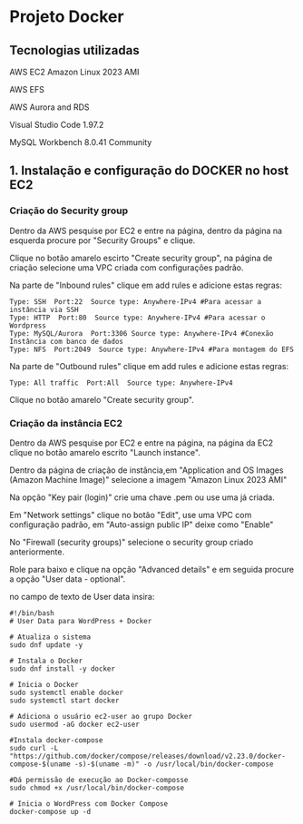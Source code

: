 # Projeto Docker
## Tecnologias utilizadas
AWS EC2 Amazon Linux 2023 AMI

AWS EFS

AWS Aurora and RDS

Visual Studio Code 1.97.2

MySQL Workbench 8.0.41 Community

## 1. Instalação e configuração do DOCKER no host EC2
### Criação do Security group
Dentro da AWS pesquise por EC2 e entre na página, dentro da página na esquerda procure por "Security Groups" e clique.

Clique no botão amarelo escirto "Create security group", na página de criação selecione uma VPC criada com configurações padrão.

Na parte de "Inbound rules" clique em add rules e adicione estas regras:
```
Type: SSH  Port:22  Source type: Anywhere-IPv4 #Para acessar a instância via SSH
Type: HTTP  Port:80  Source type: Anywhere-IPv4 #Para acessar o Wordpress
Type: MySQL/Aurora  Port:3306 Source type: Anywhere-IPv4 #Conexão Instância com banco de dados
Type: NFS  Port:2049  Source type: Anywhere-IPv4 #Para montagem do EFS
```
Na parte de "Outbound rules" clique em add rules e adicione estas regras:
```
Type: All traffic  Port:All  Source type: Anywhere-IPv4 
```
Clique no botão amarelo "Create security group".
### Criação da instância EC2
Dentro da AWS pesquise por EC2 e entre na página, na página da EC2 clique no botão amarelo escrito "Launch instance".

Dentro da página de criação de instância,em "Application and OS Images (Amazon Machine Image)" selecione a imagem "Amazon Linux 2023 AMI"

Na opção "Key pair (login)" crie uma chave .pem ou use uma já criada.

Em "Network settings" clique no botão "Edit", use uma VPC com configuração padrão, em "Auto-assign public IP" deixe como "Enable"

No "Firewall (security groups)" selecione o security group criado anteriormente.

Role para baixo e clique na opção "Advanced details" e em seguida procure a opção "User data - optional".

no campo de texto de User data insira:
```
#!/bin/bash
# User Data para WordPress + Docker

# Atualiza o sistema
sudo dnf update -y

# Instala o Docker
sudo dnf install -y docker

# Inicia o Docker
sudo systemctl enable docker
sudo systemctl start docker

# Adiciona o usuário ec2-user ao grupo Docker
sudo usermod -aG docker ec2-user

#Instala docker-compose
sudo curl -L "https://github.com/docker/compose/releases/download/v2.23.0/docker-compose-$(uname -s)-$(uname -m)" -o /usr/local/bin/docker-compose

#Dá permissão de execução ao Docker-composse
sudo chmod +x /usr/local/bin/docker-compose

# Inicia o WordPress com Docker Compose
docker-compose up -d

```
